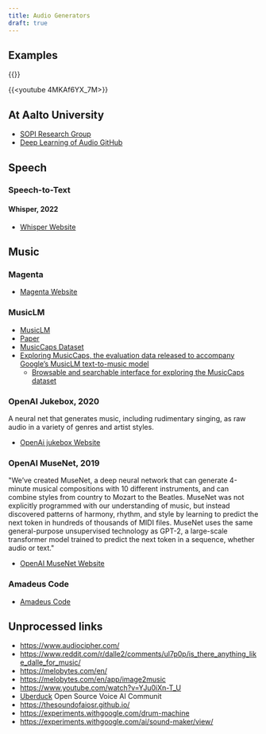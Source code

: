 ```yaml
---
title: Audio Generators
draft: true
---
```


## Examples

{{<youtube m7u-y9oqUSw>}}

{{<youtube 4MKAf6YX_7M>}}

## At Aalto University

- [SOPI Research Group](http://sopi.aalto.fi/)
- [Deep Learning of Audio GitHub](https://github.com/SopiMlab/DeepLearningWithAudio)

## Speech

### Speech-to-Text

#### Whisper, 2022

- [Whisper Website](https://openai.com/blog/whisper/)

## Music

### Magenta

- [Magenta Website](https://magenta.tensorflow.org/)

### MusicLM

- [MusicLM](https://google-research.github.io/seanet/musiclm/examples/)
- [Paper](https://arxiv.org/abs/2301.11325)
- [MusicCaps Dataset](https://www.kaggle.com/datasets/googleai/musiccaps)
- [Exploring MusicCaps, the evaluation data released to accompany Google’s MusicLM text-to-music model](https://simonwillison.net/2023/Jan/27/exploring-musiccaps/)
  - [Browsable and searchable interface for exploring the MusicCaps dataset](https://musiccaps.datasette.io/)

### OpenAI Jukebox, 2020

A neural net that generates music, including rudimentary singing, as raw audio in a variety of genres and artist styles.

- [OpenAi jukebox Website](https://openai.com/blog/jukebox/)

### OpenAI MuseNet, 2019

"We’ve created MuseNet, a deep neural network that can generate 4-minute musical compositions with 10 different instruments, and can combine styles from country to Mozart to the Beatles. MuseNet was not explicitly programmed with our understanding of music, but instead discovered patterns of harmony, rhythm, and style by learning to predict the next token in hundreds of thousands of MIDI files. MuseNet uses the same general-purpose unsupervised technology as GPT-2, a large-scale transformer model trained to predict the next token in a sequence, whether audio or text."

- [OpenAI MuseNet Website](https://openai.com/blog/musenet/)

### Amadeus Code

- [Amadeus Code](https://amadeuscode.com/app/en)



## Unprocessed links

- https://www.audiocipher.com/
- https://www.reddit.com/r/dalle2/comments/ul7p0p/is_there_anything_like_dalle_for_music/
- https://melobytes.com/en/
- https://melobytes.com/en/app/image2music
- https://www.youtube.com/watch?v=YJu0iXn-T_U
- [Uberduck](https://uberduck.ai/) Open Source Voice AI Communit
- https://thesoundofaiosr.github.io/
- https://experiments.withgoogle.com/drum-machine
- https://experiments.withgoogle.com/ai/sound-maker/view/
